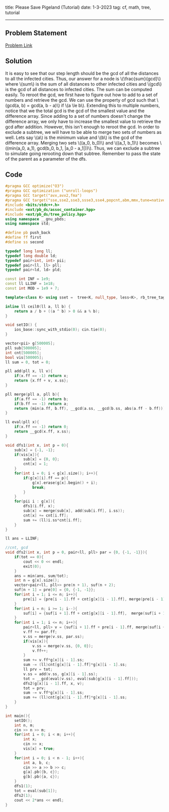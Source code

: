 title: Please Save Pigeland (Tutorial)
date: 1-3-2023
tag: cf, math, tree, tutorial

---

## Problem Statement

[Problem Link](https://codeforces.com/gym/104090/problem/M)

## Solution

It is easy to see that our step length should be the gcd of all the distances to all the infected cities. Thus, our answer for a node is \\(\\frac{sum}{gcd}\\) where \\(sum\\) is the sum of all distances to other infected cities and \\(gcd\\) is the gcd of all distances to infected cities. The sum can be computed easily. To reroot the gcd, we first have to figure out how to add to a set of numbers and retrieve the gcd. We can use the property of gcd such that \\(gcd(a, b) = gcd(a, b - a)\\) if \\(a \\le b\\). Extending this to multiple numbers, notice that we the total gcd is the gcd of the smallest value and the difference array. Since adding to a set of numbers doesn't change the difference array, we only have to increase the smallest value to retrieve the gcd after addition. However, this isn't enough to reroot the gcd. In order to exclude a subtree, we will have to be able to merge two sets of numbers as well. Lets say \\(a\\) is the minimum value and \\(b\\) is the gcd of the difference array. Merging two sets \\((a_0, b_0)\\) and \\((a_1, b_1)\\) becomes \\((min(a_0, a_1), gcd(b_0, b_1, |a_0 - a_1|))\\). Thus, we can exclude a subtree to simulate going rerooting down that subtree. Remember to pass the state of the parent as a parameter of the dfs.

## Code

```c++
#pragma GCC optimize("O3")
#pragma GCC optimization ("unroll-loops")
#pragma GCC target("avx,avx2,fma")
#pragma GCC target("sse,sse2,sse3,ssse3,sse4,popcnt,abm,mmx,tune=native")
#include <bits/stdc++.h>
#include <ext/pb_ds/assoc_container.hpp>
#include <ext/pb_ds/tree_policy.hpp>
using namespace __gnu_pbds;
using namespace std;

#define pb push_back
#define ff first
#define ss second

typedef long long ll;
typedef long double ld;
typedef pair<int, int> pii;
typedef pair<ll, ll> pll;
typedef pair<ld, ld> pld;

const int INF = 1e9;
const ll LLINF = 1e18;
const int MOD = 1e9 + 7;

template<class K> using sset =  tree<K, null_type, less<K>, rb_tree_tag, tree_order_statistics_node_update>;

inline ll ceil0(ll a, ll b) {
    return a / b + ((a ^ b) > 0 && a % b);
}

void setIO() {
    ios_base::sync_with_stdio(0); cin.tie(0);
}

vector<pii> g[500005];
pll sub[500005];
int cnt[500005];
bool vis[500005];
ll sum = 0, tot = 0;

pll add(pll x, ll v){
    if(x.ff == -1) return x;
    return {x.ff + v, x.ss};
}

pll merge(pll a, pll b){
    if(a.ff == -1) return b;
    if(b.ff == -1) return a;
    return {min(a.ff, b.ff), __gcd(a.ss, __gcd(b.ss, abs(a.ff - b.ff)))};
}

ll eval(pll x){
    if(x.ff == -1) return 0;
    return __gcd(x.ff, x.ss);
}

void dfs1(int x, int p = 0){
    sub[x] = {-1, -1};
    if(vis[x]){
        sub[x] = {0, 0};
        cnt[x] = 1;
    }
    for(int i = 0; i < g[x].size(); i++){
        if(g[x][i].ff == p){
            g[x].erase(g[x].begin() + i);
            break;
        }
    }
    for(pii i : g[x]){
        dfs1(i.ff, x);
        sub[x] = merge(sub[x], add(sub[i.ff], i.ss));
        cnt[x] += cnt[i.ff];
        sum += (ll)i.ss*cnt[i.ff];
    }
}

ll ans = LLINF;

//cnt, gcd
void dfs2(int x, int p = 0, pair<ll, pll> par = {0, {-1, -1}}){
    if(tot == 0){
        cout << 0 << endl;
        exit(0);
    }
    ans = min(ans, sum/tot);
    int n = g[x].size();
    vector<pair<ll, pll>> pre(n + 1), suf(n + 2);
    suf[n + 1] = pre[0] = {0, {-1, -1}};
    for(int i = 1; i <= n; i++){
        pre[i] = {pre[i - 1].ff + cnt[g[x][i - 1].ff], merge(pre[i - 1].ss, add(sub[g[x][i - 1].ff], g[x][i - 1].ss))};
    }
    for(int i = n; i >= 1; i--){
        suf[i] = {suf[i + 1].ff + cnt[g[x][i - 1].ff],  merge(suf[i + 1].ss, add(sub[g[x][i - 1].ff], g[x][i - 1].ss))};
    }
    for(int i = 1; i <= n; i++){
        pair<ll, pll> v = {suf[i + 1].ff + pre[i - 1].ff, merge(suf[i + 1].ss, pre[i - 1].ss)};
        v.ff += par.ff;
        v.ss = merge(v.ss, par.ss);
        if(vis[x]){
            v.ss = merge(v.ss, {0, 0});
            v.ff++;
        }
        sum += v.ff*g[x][i - 1].ss;
        sum -= (ll)cnt[g[x][i - 1].ff]*g[x][i - 1].ss;
        ll prv = tot;
        v.ss = add(v.ss, g[x][i - 1].ss);
        tot = __gcd(eval(v.ss), eval(sub[g[x][i - 1].ff]));
        dfs2(g[x][i - 1].ff, x, v);
        tot = prv;
        sum -= v.ff*g[x][i - 1].ss;
        sum += (ll)cnt[g[x][i - 1].ff]*g[x][i - 1].ss;
    }
}

int main(){
    setIO();
    int n, m;
    cin >> n >> m;
    for(int i = 0; i < m; i++){
        int x;
        cin >> x;
        vis[x] = true;
    }
    for(int i = 0; i < n - 1; i++){
        int a, b, c;
        cin >> a >> b >> c;
        g[a].pb({b, c});
        g[b].pb({a, c});
    }
    dfs1(1);
    tot = eval(sub[1]);
    dfs2(1);
    cout << 2*ans << endl;
}
```